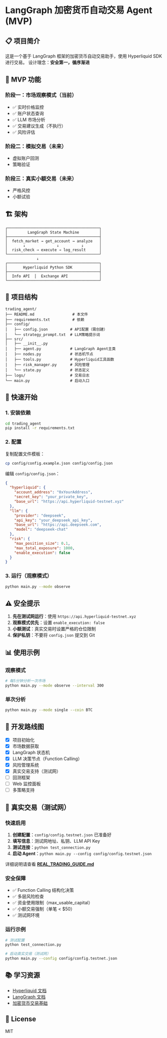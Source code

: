 # LangGraph 加密货币自动交易 Agent (MVP)

## 📋 项目简介

这是一个基于 LangGraph 框架的加密货币自动交易助手，使用 Hyperliquid SDK 进行交易。
设计理念：**安全第一，循序渐进**

## 🎯 MVP 功能

### 阶段一：市场观察模式（当前）
- ✅ 实时价格监控
- ✅ 账户状态查询
- ✅ LLM 市场分析
- ✅ 交易建议生成（不执行）
- ✅ 风险评估

### 阶段二：模拟交易（未来）
- 虚拟账户回测
- 策略验证

### 阶段三：真实小额交易（未来）
- 严格风控
- 小额试验

## 🏗️ 架构

```
┌─────────────────────────────────────────┐
│         LangGraph State Machine         │
├─────────────────────────────────────────┤
│  fetch_market → get_account → analyze   │
│       ↓              ↓          ↓       │
│  risk_check → execute → log_result      │
└─────────────────────────────────────────┘
              ↓
┌─────────────────────────────────────────┐
│       Hyperliquid Python SDK            │
├─────────────────────────────────────────┤
│  Info API  │  Exchange API              │
└─────────────────────────────────────────┘
```

## 📁 项目结构

```
trading_agent/
├── README.md                 # 本文件
├── requirements.txt          # 依赖
├── config/
│   ├── config.json          # API配置（需创建）
│   └── strategy_prompt.txt  # LLM策略提示词
├── src/
│   ├── __init__.py
│   ├── agent.py             # LangGraph Agent主类
│   ├── nodes.py             # 状态机节点
│   ├── tools.py             # Hyperliquid工具函数
│   ├── risk_manager.py      # 风险管理
│   └── state.py             # 状态定义
├── logs/                    # 交易日志
└── main.py                  # 启动入口
```

## 🚀 快速开始

### 1. 安装依赖

```bash
cd trading_agent
pip install -r requirements.txt
```

### 2. 配置

复制配置文件模板：
```bash
cp config/config.example.json config/config.json
```

编辑 `config/config.json`：
```json
{
  "hyperliquid": {
    "account_address": "0xYourAddress",
    "secret_key": "your_private_key",
    "base_url": "https://api.hyperliquid-testnet.xyz"
  },
  "llm": {
    "provider": "deepseek",
    "api_key": "your_deepseek_api_key",
    "base_url": "https://api.deepseek.com",
    "model": "deepseek-chat"
  },
  "risk": {
    "max_position_size": 0.1,
    "max_total_exposure": 1000,
    "enable_execution": false
  }
}
```

### 3. 运行（观察模式）

```bash
python main.py --mode observe
```

## ⚠️ 安全提示

1. **先在测试网运行**：使用 `https://api.hyperliquid-testnet.xyz`
2. **观察模式优先**：设置 `enable_execution: false`
3. **小额测试**：真实交易时设置严格的仓位限制
4. **保护私钥**：不要将 `config.json` 提交到 Git

## 📊 使用示例

### 观察模式
```bash
# 每5分钟分析一次市场
python main.py --mode observe --interval 300
```

### 单次分析
```bash
python main.py --mode single --coin BTC
```

## 🔧 开发路线图

- [x] 项目初始化
- [x] 市场数据获取
- [x] LangGraph 状态机
- [x] LLM 决策节点（Function Calling）
- [x] 风险管理系统
- [x] 真实交易支持（测试网）
- [ ] 回测框架
- [ ] Web 监控面板
- [ ] 多策略支持

## 🔴 真实交易（测试网）

### 快速启用

1. **创建配置**：`config/config.testnet.json` 已准备好
2. **填写信息**：测试网地址、私钥、LLM API Key
3. **测试连接**：`python test_connection.py`
4. **启动 Agent**：`python main.py --config config/config.testnet.json`

详细说明请查看 **[REAL_TRADING_GUIDE.md](REAL_TRADING_GUIDE.md)**

### 安全保障

- ✅ Function Calling 结构化决策
- ✅ 多层风险检查
- ✅ 资金使用限制（max_usable_capital）
- ✅ 小额交易强制（单笔 < $50）
- ✅ 测试网环境

### 运行示例

```bash
# 测试配置
python test_connection.py

# 启动真实交易（测试网）
python main.py --config config/config.testnet.json
```

## 📚 学习资源

- [Hyperliquid 文档](https://hyperliquid.gitbook.io/)
- [LangGraph 文档](https://langchain-ai.github.io/langgraph/)
- [加密货币交易基础](待补充)

## 📝 License

MIT
